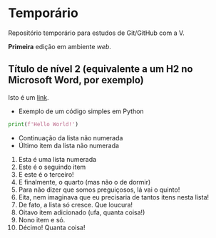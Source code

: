 # Temporário

Repositório temporário para estudos de Git/GitHub com a V.

**Primeira** edição em ambiente _web_.

## Título de nível 2 (equivalente a um H2 no Microsoft Word, por exemplo)

Isto é um [link](https://terra.com.br).

- Exemplo de um código simples em Python
```python
print(f'Hello World!')
```
- Continuação da lista não numerada
- Último item da lista não numerada

1. Esta é uma lista numerada
2. Este é o seguindo item
3. E este é o terceiro!
4. E finalmente, o quarto (mas não o de dormir)
5. Para não dizer que somos preguiçosos, lá vai o quinto!
6. Eita, nem imaginava que eu precisaria de tantos itens nesta lista!
7. De fato, a lista só cresce. Que loucura!
8. Oitavo item adicionado (ufa, quanta coisa!)
9. Nono item e só.
10. Décimo! Quanta coisa!
